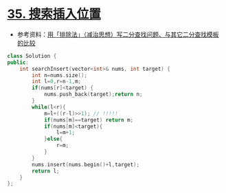 # [35. 搜索插入位置](https://leetcode-cn.com/problems/search-insert-position/)

+ 参考资料：[用「排除法」（减治思想）写二分查找问题、与其它二分查找模板的比较](https://leetcode-cn.com/problems/search-insert-position/solution/te-bie-hao-yong-de-er-fen-cha-fa-fa-mo-ban-python-/)

```cpp
class Solution {
public:
    int searchInsert(vector<int>& nums, int target) {
        int n=nums.size();
        int l=0,r=n-1,m;
        if(nums[r]<target) {
            nums.push_back(target);return n;
        }
        while(l<r){
            m=l+((r-l)>>1); // !!!!!
            if(nums[m]==target) return m;
            if(nums[m]<target){
                l=m+1;
            }else{
                r=m;
            }
        }
        nums.insert(nums.begin()+l,target);
        return l;
    }
};
```
